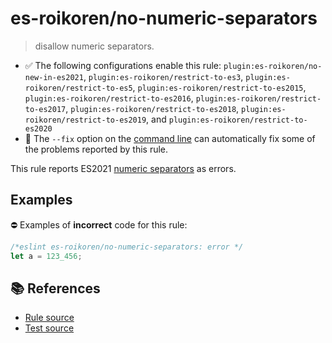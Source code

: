 # es-roikoren/no-numeric-separators
> disallow numeric separators.

- ✅ The following configurations enable this rule: `plugin:es-roikoren/no-new-in-es2021`, `plugin:es-roikoren/restrict-to-es3`, `plugin:es-roikoren/restrict-to-es5`, `plugin:es-roikoren/restrict-to-es2015`, `plugin:es-roikoren/restrict-to-es2016`, `plugin:es-roikoren/restrict-to-es2017`, `plugin:es-roikoren/restrict-to-es2018`, `plugin:es-roikoren/restrict-to-es2019`, and `plugin:es-roikoren/restrict-to-es2020`
- 🔧 The `--fix` option on the [command line](https://eslint.org/docs/user-guide/command-line-interface#fixing-problems) can automatically fix some of the problems reported by this rule.

This rule reports ES2021 [numeric separators](https://github.com/tc39/proposal-numeric-separator) as errors.

## Examples

⛔ Examples of **incorrect** code for this rule:

```js
/*eslint es-roikoren/no-numeric-separators: error */
let a = 123_456;
```

## 📚 References

- [Rule source](https://github.com/roikoren755/eslint-plugin-es/blob/v2.0.2/src/rules/no-numeric-separators.ts)
- [Test source](https://github.com/roikoren755/eslint-plugin-es/blob/v2.0.2/tests/src/rules/no-numeric-separators.ts)
